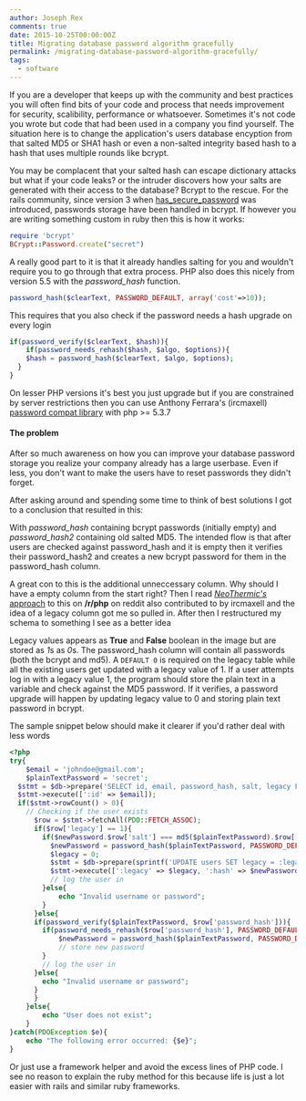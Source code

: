 ```yaml
---
author: Joseph Rex
comments: true
date: 2015-10-25T00:00:00Z
title: Migrating database password algorithm gracefully
permalink: /migrating-database-password-algorithm-gracefully/
tags:
  - software
---
```


If you are a developer that keeps up with the community and best practices you will often find bits of your code and process that needs improvement for security, scalibility, performance or whatsoever. Sometimes it's not code you wrote but code that had been used in a company you find yourself. The situation here is to change the application's users database encyption from that salted MD5 or SHA1 hash or even a non-salted integrity based hash to a hash that uses multiple rounds like bcrypt.
<!--more-->

You may be complacent that your salted hash can escape dictionary attacks but what if your code leaks? or the intruder discovers how your salts are generated with their access to the database? Bcrypt to the rescue. For the rails community, since version 3 when [has_secure_password][2] was introduced, passwords storage have been handled in bcrypt. If however you are writing something custom in ruby then this is how it works:

```rb
require 'bcrypt'
BCrypt::Password.create("secret")
```

A really good part to it is that it already handles salting for you and wouldn't require you to go through that extra process. PHP also does this nicely from version 5.5 with the *password_hash* function.

```php
password_hash($clearText, PASSWORD_DEFAULT, array('cost'=>10));
```

This requires that you also check if the password needs a hash upgrade on every login

```php
if(password_verify($clearText, $hash)){
	if(password_needs_rehash($hash, $algo, $options)){
    $hash = password_hash($clearText, $algo, $options);
  }
}
```

On lesser PHP versions it's best you just upgrade but if you are constrained by server restrictions then you can use Anthony Ferrara's (ircmaxell) [password compat library][3] with php >= 5.3.7

#### The problem
After so much awareness on how you can improve your database password storage you realize your company already has a large userbase. Even if less, you don't want to make the users have to reset passwords they didn't forget.

After asking around and spending some time to think of best solutions I got to a conclusion that resulted in this:

With *password_hash* containing bcrypt passwords (initially empty) and *password_hash2* containing old salted MD5. The intended flow is that after users are checked against password_hash and it is empty then it verifies their password_hash2 and creates a new bcrypt password for them in the password_hash column.

A great con to this is the additional unneccessary column. Why should I have a empty column from the start right? Then I read [*NeoThermic's* approach][4] to this on **/r/php** on reddit also contributed to by ircmaxell and the idea of a legacy column got me so pulled in. After then I restructured my schema to something I see as a better idea

Legacy values appears as **True** and **False** boolean in the image but are stored as *1*s as *0*s. The password_hash column will contain all passwords (both the bcrypt and md5). A `DEFAULT 0` is required on the legacy table while all the existing users get updated with a legacy value of 1. If a user attempts log in with a legacy value 1, the program should store the plain text in a variable and check against the MD5 password. If it verifies, a password upgrade will happen by updating legacy value to 0 and storing plain text password in bcrypt.

The sample snippet below should make it clearer if you'd rather deal with less words

```php
<?php
try{
	$email = 'johndoe@gmail.com';
	$plainTextPassword = 'secret';
  $stmt = $db->prepare('SELECT id, email, password_hash, salt, legacy FROM users WHERE email = :id');
  $stmt->execute([':id' => $email]);
  if($stmt->rowCount() > 0){
  	// Checking if the user exists
	  $row = $stmt->fetchAll(PDO::FETCH_ASSOC);
	  if($row['legacy'] == 1){
	  	if($newPassword.$row['salt'] === md5($plainTextPassword).$row['salt']){
	      $newPassword = password_hash($plainTextPassword, PASSWORD_DEFAULT, ['cost' => 10]);
	      $legacy = 0;
	      $stmt = $db->prepare(sprintf('UPDATE users SET legacy = :legacy AND password_hash = :hash WHERE id = %d', $row['id']));
	      $stmt->execute([':legacy' => $legacy, ':hash' => $newPassword]);
	      // log the user in
	    }else{
	    	echo "Invalid username or password";
	    }
	  }else{
      if(password_verify($plainTextPassword, $row['password_hash'])){
      	if(password_needs_rehash($row['password_hash'], PASSWORD_DEFAULT, ['cost' => 10])){
      		$newPassword = password_hash($plainTextPassword, PASSWORD_DEFAULT, ['cost' => 10]);
      		// store new password
      	}
      	// log the user in
      }else{
      	echo "Invalid username or password";
      }
	  }
	}else{
		echo "User does not exist";
	}
}catch(PDOException $e){
	echo "The following error occurred: {$e}";
}
```

Or just use a framework helper and avoid the excess lines of PHP code. I see no reason to explain the ruby method for this because life is just a lot easier with rails and similar ruby frameworks.
<style>
img{ transform: scale(1.5); -webkit-transform: scale(1.5); -moz-transform: scale(1.5) }
</style>

[1]: http://www.hanselman.com/blog/DarkMatterDevelopersTheUnseen99.aspx
[2]: http://api.rubyonrails.org/classes/ActiveModel/SecurePassword/ClassMethods.html
[3]: https://github.com/ircmaxell/password_compat
[4]: https://www.reddit.com/r/PHP/comments/3lwxlw/hash_and_verify_passwords_in_php_the_right_way/cva6y6p
